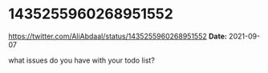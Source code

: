 # 1435255960268951552
https://twitter.com/AliAbdaal/status/1435255960268951552
**Date:** 2021-09-07

what issues do you have with your todo list?
